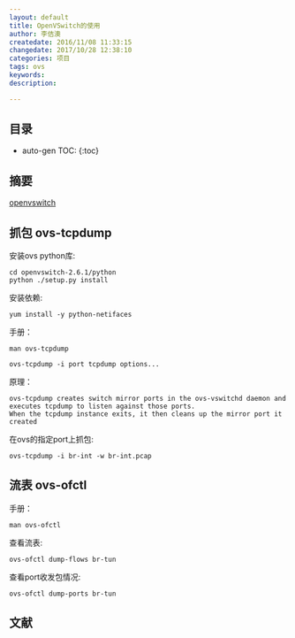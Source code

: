 ```yaml
---
layout: default
title: OpenVSwitch的使用
author: 李佶澳
createdate: 2016/11/08 11:33:15
changedate: 2017/10/28 12:38:10
categories: 项目
tags: ovs
keywords:
description: 

---
```


## 目录
* auto-gen TOC:
{:toc}

## 摘要

[openvswitch](http://openvswitch.org/)

## 抓包 ovs-tcpdump

安装ovs python库:

	cd openvswitch-2.6.1/python
	python ./setup.py install

安装依赖: 

	yum install -y python-netifaces

手册：

	man ovs-tcpdump
	
	ovs-tcpdump -i port tcpdump options...

原理：

	ovs-tcpdump creates switch mirror ports in the ovs-vswitchd daemon and executes tcpdump to listen against those ports. 
	When the tcpdump instance exits, it then cleans up the mirror port it created

在ovs的指定port上抓包:

	ovs-tcpdump -i br-int -w br-int.pcap

## 流表 ovs-ofctl

手册：

	man ovs-ofctl

查看流表:

	ovs-ofctl dump-flows br-tun

查看port收发包情况:

	ovs-ofctl dump-ports br-tun

## 文献
